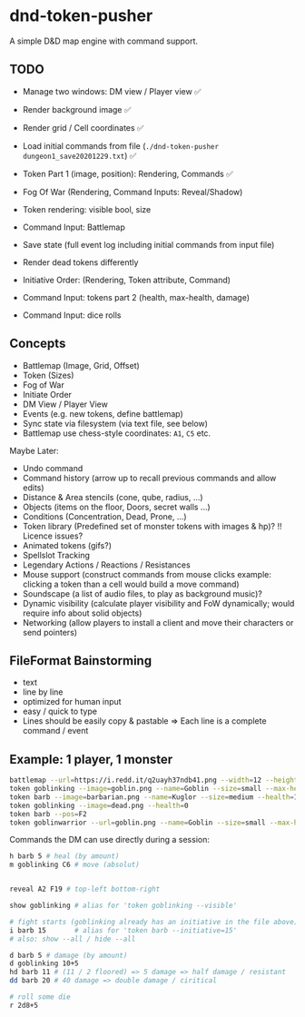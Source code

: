 # dnd-token-pusher

A simple D&D map engine with command support.

## TODO

* Manage two windows: DM view / Player view ✅
* Render background image ✅
* Render grid / Cell coordinates ✅
* Load initial commands from file (`./dnd-token-pusher dungeon1_save20201229.txt`) ✅
* Token Part 1 (image, position): Rendering, Commands ✅
* Fog Of War (Rendering, Command Inputs: Reveal/Shadow)
* Token rendering: visible bool, size
* Command Input: Battlemap

* Save state (full event log including initial commands from input file)
* Render dead tokens differently
* Initiative Order: (Rendering, Token attribute, Command)
* Command Input: tokens part 2 (health, max-health, damage)
* Command Input: dice rolls

## Concepts

* Battlemap (Image, Grid, Offset)
* Token (Sizes)
* Fog of War
* Initiate Order
* DM View / Player View
* Events (e.g. new tokens, define battlemap)
* Sync state via filesystem (via text file, see below)
* Battlemap use chess-style coordinates: `A1`, `C5` etc.

Maybe Later:

* Undo command
* Command history (arrow up to recall previous commands and allow edits)
* Distance & Area stencils (cone, qube, radius, ...)
* Objects (items on the floor, Doors, secret walls ...)
* Conditions (Concentration, Dead, Prone, ...)
* Token library (Predefined set of monster tokens with images & hp)? !! Licence issues?
* Animated tokens (gifs?)
* Spellslot Tracking
* Legendary Actions / Reactions / Resistances
* Mouse support (construct commands from mouse clicks example: clicking a token than a cell would build a move command)
* Soundscape (a list of audio files, to play as background music)?
* Dynamic visibility (calculate player visibility and FoW dynamically; would require info about solid objects)
* Networking (allow players to install a client and move their characters or send pointers)

## FileFormat Bainstorming

* text
* line by line
* optimized for human input
* easy / quick to type
* Lines should be easily copy & pastable => Each line is a complete command / event

## Example: 1 player, 1 monster

```bash
battlemap --url=https://i.redd.it/q2uayh37ndb41.png --width=12 --height=12
token goblinking --image=goblin.png --name=Goblin --size=small --max-health=5 --pos=A1 --initiative=11
token barb --image=barbarian.png --name=Kuglor --size=medium --health=15 --max-health=22 --pos=D3 --visible
token goblinking --image=dead.png --health=0
token barb --pos=F2
token goblinwarrior --url=goblin.png --name=Goblin --size=small --max-health=5 --pos=A5
```

Commands the DM can use directly during a session:

```bash
h barb 5 # heal (by amount)
m goblinking C6 # move (absolut)


reveal A2 F19 # top-left bottom-right

show goblinking # alias for 'token goblinking --visible'

# fight starts (goblinking already has an initiative in the file above)
i barb 15       # alias for 'token barb --initiative=15'
# also: show --all / hide --all

d barb 5 # damage (by amount)
d goblinking 10+5
hd barb 11 # (11 / 2 floored) => 5 damage => half damage / resistant
dd barb 20 # 40 damage => double damage / ciritical

# roll some die
r 2d8+5
```
